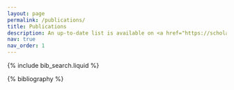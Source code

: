 ```yaml
---
layout: page
permalink: /publications/
title: Publications
description: An up-to-date list is available on <a href="https://scholar.google.com/citations?hl=en&user=Jp41q6AAAAAJ" style="color:#0076df;" target="_blank">Google Scholar</a>.
nav: true
nav_order: 1
---
```


<!-- _pages/publications.md -->

<!-- Bibsearch Feature -->

{% include bib_search.liquid %}

<div class="publications">

{% bibliography %}

</div>
